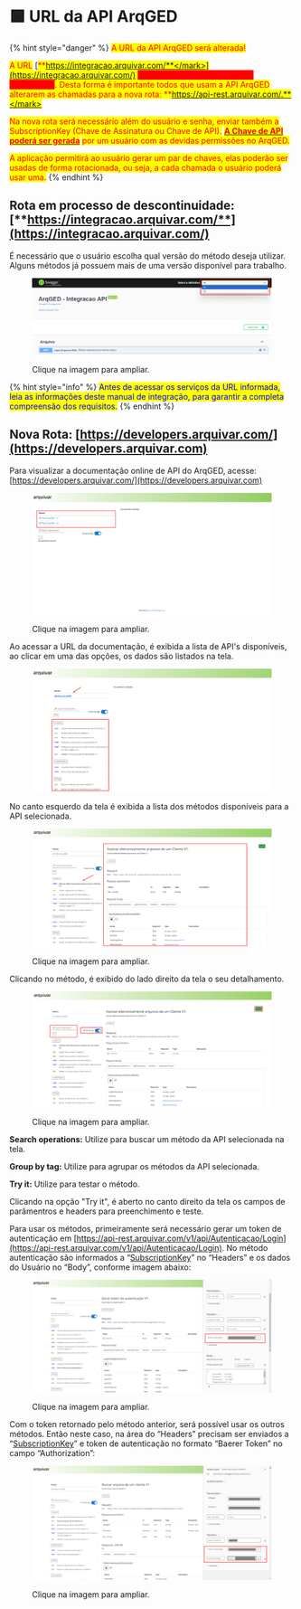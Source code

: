 # 🟩 URL da API ArqGED

{% hint style="danger" %}
<mark style="color:red;">A URL da API ArqGED será alterada!</mark>

<mark style="color:red;">A URL</mark> [<mark style="color:red;">**https://integracao.arquivar.com/**</mark>](https://integracao.arquivar.com/) <mark style="color:red;background-color:red;">**estará disponível somente até 31/03/2025**</mark><mark style="color:red;">. Desta forma é importante todos que usam a API ArqGED alterarem as chamadas para a nova rota:</mark> <mark style="color:red;"></mark><mark style="color:red;">**https://api-rest.arquivar.com/.**</mark>

<mark style="color:red;">Na nova rota será necessário além do usuário e senha, enviar também a SubscriptionKey (Chave de Assinatura ou Chave de API).</mark> [<mark style="color:red;">**A Chave de API poderá ser gerada**</mark>](../administracao/api.md) <mark style="color:red;">por um usuário com as devidas permissões no ArqGED.</mark>&#x20;

<mark style="color:red;">A aplicação permitirá ao usuário gerar um par de chaves, elas poderão ser usadas de forma rotacionada, ou seja, a cada chamada o usuário poderá usar uma.</mark> &#x20;
{% endhint %}

## **Rota em processo de descontinuidade:** [**https://integracao.arquivar.com/**](https://integracao.arquivar.com/)

É necessário que o usuário escolha qual versão do método deseja utilizar. Alguns métodos já possuem mais de uma versão disponível para trabalho.

<figure><img src="../.gitbook/assets/image (2) (1) (1).png" alt=""><figcaption><p>Clique na imagem para ampliar.</p></figcaption></figure>

{% hint style="info" %}
<mark style="color:blue;">Antes de acessar os serviços da URL informada, leia as informações deste manual de integração, para garantir a completa compreensão dos requisitos.</mark>
{% endhint %}

## Nova Rota: [https://developers.arquivar.com/](https://developers.arquivar.com)

Para visualizar a documentação online de API do ArqGED, acesse: [https://developers.arquivar.com/](https://developers.arquivar.com)

<figure><img src="../.gitbook/assets/image (6).png" alt=""><figcaption><p>Clique na imagem para ampliar.</p></figcaption></figure>

Ao acessar a URL da documentação, é exibida a lista de API's disponíveis, ao clicar em uma das opções, os dados são listados na tela.

<figure><img src="../.gitbook/assets/image (4).png" alt=""><figcaption></figcaption></figure>

No canto esquerdo da tela é exibida a lista dos métodos disponíveis para a API selecionada.

<figure><img src="../.gitbook/assets/image (3).png" alt=""><figcaption><p>Clique na imagem para ampliar.</p></figcaption></figure>

Clicando no método, é exibido do lado direito da tela o seu detalhamento.

<figure><img src="../.gitbook/assets/image (2).png" alt=""><figcaption><p>Clique na imagem para ampliar.</p></figcaption></figure>

**Search operations:** Utilize para buscar um método da API selecionada na tela.

**Group by tag:** Utilize para agrupar os métodos da API selecionada.

**Try it:** Utilize para testar o método.

Clicando na opção "Try it", é aberto no canto direito da tela os campos de parâmentros e headers para preenchimento e teste.

Para usar os métodos, primeiramente será necessário gerar um token de autenticação em [https://api-rest.arquivar.com/v1/api/Autenticacao/Login](https://api-rest.arquivar.com/v1/api/Autenticacao/Login). No método autenticação são informados a “[SubscriptionKey](../administracao/api.md#subscriptionkey-chave-de-acesso-ou-chave-de-api)” no “Headers” e os dados do Usuário no “Body”, conforme imagem abaixo:

<figure><img src="../.gitbook/assets/image (1).png" alt=""><figcaption><p>Clique na imagem para ampliar.</p></figcaption></figure>

Com o token retornado pelo método anterior, será possível usar os outros métodos. Então neste caso, na área do “Headers” precisam ser enviados a “[SubscriptionKey](../administracao/api.md#subscriptionkey-chave-de-acesso-ou-chave-de-api)” e token de autenticação no formato “Baerer Token” no campo “Authorization”:

<figure><img src="../.gitbook/assets/image.png" alt=""><figcaption><p>Clique na imagem para ampliar.</p></figcaption></figure>

